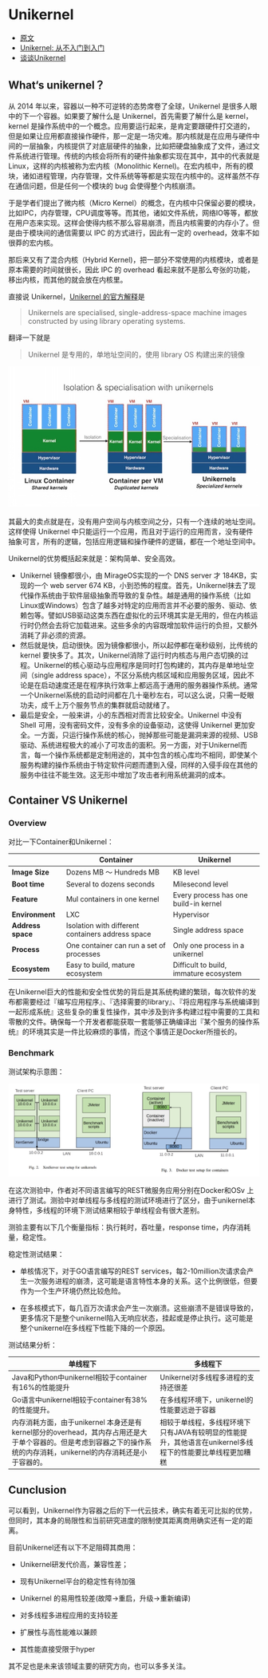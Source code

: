 # Unikernel

* [原文](https://www.researchgate.net/publication/329563819_Unikernels_vs_Containers_An_In-Depth_Benchmarking_Study_in_the_Context_of_Microservice_Applications)
* [Unikernel: 从不入门到入门](https://zhuanlan.zhihu.com/p/29053035)
* [谈谈Unikernel](http://blog.sciencenet.cn/blog-1225851-975409.html)

## What‘s unikernel？

从 2014 年以来，容器以一种不可逆转的态势席卷了全球，Unikernel 是很多人眼中的下一个容器。如果要了解什么是 Unikernel，首先需要了解什么是 kernel，kernel 是操作系统中的一个概念。应用要运行起来，是肯定要跟硬件打交道的，但是如果让应用都直接操作硬件，那一定是一场灾难。那内核就是在应用与硬件中间的一层抽象，内核提供了对底层硬件的抽象，比如把硬盘抽象成了文件，通过文件系统进行管理。传统的内核会将所有的硬件抽象都实现在其中，其中的代表就是 Linux，这样的内核被称为宏内核（Monolithic Kernel)。在宏内核中，所有的模块，诸如进程管理，内存管理，文件系统等等都是实现在内核中的。这样虽然不存在通信问题，但是任何一个模块的 bug 会使得整个内核崩溃。

于是学者们提出了微内核（Micro Kernel）的概念，在内核中只保留必要的模块，比如IPC，内存管理，CPU调度等等。而其他，诸如文件系统，网络IO等等，都放在用户态来实现。这样会使得内核不那么容易崩溃，而且内核需要的内存小了。但是由于模块间的通信需要以 IPC 的方式进行，因此有一定的 overhead，效率不如很莽的宏内核。

那后来又有了混合内核（Hybrid Kernel)，把一部分不常使用的内核模块，或者是原本需要的时间就很长，因此 IPC 的 overhead 看起来就不是那么夸张的功能，移出内核，而其他的就会放在内核里。

直接说 Unikernel，[Unikernel 的官方解释](https://link.zhihu.com/?target=http%3A//unikernel.org/)是

> Unikernels are specialised, single-address-space machine images constructed by using library operating systems.

翻译一下就是

> Unikernel 是专用的，单地址空间的，使用 library OS 构建出来的镜像

![](img/5.png)

其最大的卖点就是在，没有用户空间与内核空间之分，只有一个连续的地址空间。这样使得 Unikernel 中只能运行一个应用，而且对于运行的应用而言，没有硬件抽象可言，所有的逻辑，包括应用逻辑和操作硬件的逻辑，都在一个地址空间中。

Unikernel的优势概括起来就是：架构简单、安全高效。

* Unikernel 镜像都很小，由 MirageOS实现的一个 DNS server 才 184KB，实现的一个 web server 674 KB，小到恐怖的程度。首先，Unikernel抹去了现代操作系统由于软件层级抽象而导致的复杂性。越是通用的操作系统（比如Linux或Windows）包含了越多对特定的应用而言并不必要的服务、驱动、依赖包等。譬如USB驱动这类东西在虚拟化的云环境其实是无用的，但在内核运行时仍然会去将它加载进来。这些多余的内容既增加软件运行的负担，又额外消耗了非必须的资源。
* 然后就是快，启动很快。因为镜像都很小，所以起停都在毫秒级别，比传统的 kernel 要快多了。其次，Unikernel消除了运行时内核态与用户态切换的过程。Unikernel的核心驱动与应用程序是同时打包构建的，其内存是单地址空间（single address space），不区分系统内核区域和应用服务区域，因此不论是在启动速度还是在程序执行效率上都远高于通用的服务器操作系统。通常一个Unikernel系统的启动时间都在几十毫秒左右，可以这么说，只需一眨眼功夫，成千上万个服务节点的集群就启动就绪了。
* 最后是安全，一般来讲，小的东西相对而言比较安全。Unikernel 中没有 Shell 可用，没有密码文件，没有多余的设备驱动，这使得 Unikernel 更加安全。一方面，只运行操作系统的核心，抛掉那些可能是漏洞来源的视频、USB驱动、系统进程极大的减小了可攻击的面积。另一方面，对于Unikernel而言，每一个操作系统都是定制用途的，其中包含的核心库均不相同，即使某个服务构建的操作系统由于特定软件问题而遭到入侵，同样的入侵手段在其他的服务中往往不能生效。这无形中增加了攻击者利用系统漏洞的成本。

## Container VS Unikernel

### Overview

对比一下Container和Unikernel：

|                   | Container                                         | Unikernel                              |
| ----------------- | ------------------------------------------------- | -------------------------------------- |
| **Image Size**    | Dozens MB ～ Hundreds MB                          | KB level                               |
| **Boot time**     | Several to dozens seconds                         | Milesecond level                       |
| **Feature**       | Mul containers in one kernel                      | Every process has one build-in kernel  |
| **Environment**   | LXC                                               | Hypervisor                             |
| **Address space** | Isolation with different containers address space | Single address space                   |
| **Process**       | One container can run a set of processes          | Only one process in a unikernel        |
| **Ecosystem**     | Easy to build, mature ecosystem                   | Difficult to build, immature ecosystem |

在Unikernel巨大的性能和安全性优势的背后是其系统构建的繁琐，每次软件的发布都需要经过『编写应用程序』、『选择需要的library』、『将应用程序与系统编译到一起形成系统』这些复杂的重复性操作，其中涉及到许多构建过程中需要的工具和零散的文件。确保每一个开发者都能获取一套能够正确编译出『某个服务的操作系统』的环境其实是一件比较麻烦的事情，而这个事情正是Docker所擅长的。

### Benchmark

测试架构示意图：

![](img/6.png)

在这次测验中，作者对不同语言编写的REST微服务应用分别在Docker和OSv 上进行了测试。测验中对单线程与多线程的测试环境进行了区分，由于unikernel本身特性，多线程的环境下测试结果相较于单线程会有很大差别。

测验主要有以下几个衡量指标：执行耗时，吞吐量，response time，内存消耗量，稳定性。

稳定性测试结果：

* 单核情况下，对于GO语言编写的REST services，每2-10million次请求会产生一次服务进程的崩溃，这可能是语言特性本身的关系。这个比例很低，但要作为一个生产环境仍然比较危险。

* 在多核模式下，每几百万次请求会产生一次崩溃。这些崩溃不是错误导致的，更多情况下是整个unikernel陷入无响应状态，挂起或是停止执行。这可能是整个unikernel在多线程下性能下降的一个原因。

测试结果分析：

| 单线程下                                                     | 多线程下                                                     |
| ------------------------------------------------------------ | ------------------------------------------------------------ |
| Java和Python中unikernel相较于container有16%的性能提升        | Unikernel对多线程多进程的支持还很差                          |
| Go语言中unikernel相较于container有38%的性能提升。            | 在多线程环境下，unikernel的性能要远逊于容器                  |
| 内存消耗方面，由于unikernel 本身还是有kernel部分的overhead，其内存占用还是大于单个容器的。但是考虑到容器之下的操作系统的内存消耗，unikernel的内存消耗还是小于容器的。 | 相较于单线程，多线程环境下只有JAVA有较明显的性能提升，其他语言在unikernel多线程下的性能要比单线程更加糟糕 |

## Cunclusion

可以看到，Unikernel作为容器之后的下一代云技术，确实有着无可比拟的优势，但同时，其本身的局限性和当前研究进度的限制使其距离商用确实还有一定的距离。

目前Unikernel还有以下不足阻碍其商用：

* Unikernel研发代价高，兼容性差；

* 现有Unikernel平台的稳定性有待加强

* Unikernel 的易用性较差(故障->重启，升级->重新编译)

* 对多线程多进程应用的支持较差

* 扩展性与高性能难以兼顾

* 其性能直接受限于hyper

其不足也是未来该领域主要的研究方向，也可以多多关注。
 